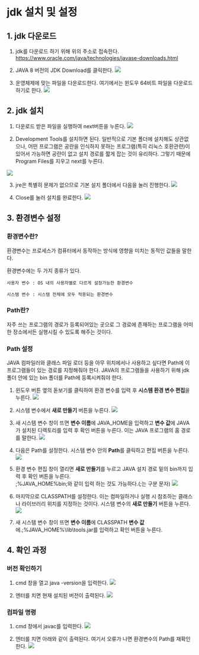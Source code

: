 # jdk 설치 및 설정
## 1. jdk 다운로드
1. jdk를 다운로드 하기 위해 위의 주소로 접속한다.
https://www.oracle.com/java/technologies/javase-downloads.html      


2. JAVA 8 버전의 JDK Download를 클릭한다. 
<img src="https://user-images.githubusercontent.com/53217674/76597691-70a0f680-6544-11ea-80f0-d6a42056736c.png"></img><br/>


3. 운영체제에 맞는 파일을 다운로드한다. 여기에서는 윈도우 64비트 파일을 다운로드하기로 한다.
<img src="https://user-images.githubusercontent.com/53217674/76597693-71398d00-6544-11ea-8cba-c27bb1f97a3f.png"></img><br/>


## 2. jdk 설치
1. 다운로드 받은 파일을 실행하여 next버튼을 누른다. 
<img src="https://user-images.githubusercontent.com/53217674/76597696-71d22380-6544-11ea-9d39-26932e20174e.png"></img><br/>

2. Development Tools를 설치하면 된다. 일반적으로 기본 폴더에 설치해도 상관없으나, 어떤 프로그램은 공란을 인식하지 못하는 프로그램(특히 리눅스 호환관련)이 있어서 가능하면 공란이 없고 설치 경로를 짧게 잡는 것이 유리하다. 그렇기 때문에 Program Files를 지우고 next를 누른다.

<img src="https://user-images.githubusercontent.com/53217674/76597697-71d22380-6544-11ea-8a0d-2a80365ce526.png"></img><br/>

3. jre은 특별히 문제가 없으므로 기본 설치 폴더에서 다음을 눌러 진행한다.
<img src="https://user-images.githubusercontent.com/53217674/76597698-726aba00-6544-11ea-86c0-86abc09d73f0.png"></img><br/>

4. Close를 눌러 설치를 완료한다.
<img src="https://user-images.githubusercontent.com/53217674/76597702-73035080-6544-11ea-979c-02ee8f4a4c1d.png"></img><br/>


## 3. 환경변수 설정
### 환경변수란?
환경변수는 프로세스가 컴퓨터에서 동작하는 방식에 영향을 미치는 동적인 값들을 말한다.            

환경변수에는 두 가지 종류가 있다.
```
사용자 변수 : OS 내의 사용자별로 다르게 설정가능한 환경변수

시스템 변수 : 시스템 전체에 모두 적용되는 환경변수
```

### Path란?
자주 쓰는 프로그램의 경로가 등록되어있는 곳으로 그 경로에 존재하는 프로그램을 어떠한 장소에서든 실행시킬 수 있도록 해주는 것이다.

### Path 설정
JAVA 컴파일러와 클래스 파일 로더 등을 아무 위치에서나 사용하고 싶다면 Path에 이 프로그램들이 있는 경로를 지정해줘야 한다.
JAVA의 프로그램들을 사용하기 위해 jdk 폴더 안에 있는 bin 폴더를 Path에 등록시켜줘야 한다.

1. 윈도우 버튼 옆의 돋보기를 클릭하여 환경 변수를 입력 후 **시스템 환경 변수 편집**을 누른다.
<img src="https://user-images.githubusercontent.com/53217674/76597703-739be700-6544-11ea-969b-ed184e14d630.png"></img><br/>

2. 시스템 변수에서 **새로 만들기** 버튼을 누른다.
<img src="https://user-images.githubusercontent.com/53217674/76597705-739be700-6544-11ea-9389-d6e6832cf8a8.png"></img><br/>

3. 새 시스템 변수 창이 뜨면 **변수 이름**에 JAVA_HOME을 입력하고 **변수 값**에 JAVA가 설치된 디렉토리를 입력 후 확인 버튼을 누른다. 이는 JAVA 프로그램의 홈 경로를 말한다.
<img src="https://user-images.githubusercontent.com/53217674/76597706-74347d80-6544-11ea-8aec-4c1ad785fe29.png"></img><br/>

4. 다음은 Path를 설정한다. 시스템 변수 안의 **Path**를 클릭하고 편집 버튼을 누른다.
<img src="https://user-images.githubusercontent.com/53217674/76597707-74347d80-6544-11ea-8043-95adcc21ecc6.png"></img><br/>

5. 환경 변수 편집 창이 열리면 **새로 만들기**를 누르고 JAVA 설치 경로 밑의 bin까지 입력 후 확인 버튼을 누른다.          
;%JAVA_HOME%bin;와 같이 입력 하는 것도 가능하다.(;는 구분 문자)
<img src="https://user-images.githubusercontent.com/53217674/76599332-215cc500-6548-11ea-9869-7576584f598a.png"></img><br/>

6. 마지막으로 CLASSPATH를 설정한다. 이는 컴파일하거나 실행 시 참조하는 클래스나 라이브러리 위치를 지정하는 것이다. 시스템 변수의 **새로 만들기** 버튼을 누른다.
<img src="https://user-images.githubusercontent.com/53217674/76597705-739be700-6544-11ea-9389-d6e6832cf8a8.png"></img><br/>

7. 새 시스템 변수 창이 뜨면 **변수 이름**에 CLASSPATH **변수 값**에.;%JAVA_HOME%\lib\tools.jar를 입력하고 확인 버튼을 누른다.

## 4. 확인 과정
### 버전 확인하기
1. cmd 창을 열고 java -version을 입력한다. 
<img src="https://user-images.githubusercontent.com/53217674/76597712-7565aa80-6544-11ea-852e-a570d30fb8aa.png"></img><br/>

2. 엔터를 치면 현재 설치된 버전이 출력된다.
<img src="https://user-images.githubusercontent.com/53217674/76597713-7565aa80-6544-11ea-9a52-0e27467e1e35.png"></img><br/>


### 컴파일 명령
1. cmd 창에서 javac를 입력한다.
<img src="https://user-images.githubusercontent.com/53217674/76597713-7565aa80-6544-11ea-9a52-0e27467e1e35.png"></img><br/>

2. 엔터를 치면 아래와 같이 출력된다. 여기서 오류가 나면 환경변수의 Path를 재확인한다.
<img src="https://user-images.githubusercontent.com/53217674/76597717-75fe4100-6544-11ea-8776-4a7f7acf9985.png"></img><br/>